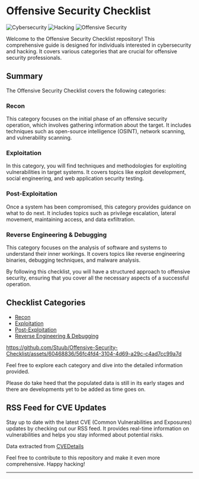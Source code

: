 # Offensive Security Checklist

![Cybersecurity](https://img.shields.io/badge/Cybersecurity-Checklist-blue)
![Hacking](https://img.shields.io/badge/Hacking-Checklist-red)
![Offensive Security](https://img.shields.io/badge/Offensive%20Security-Checklist-orange)

Welcome to the Offensive Security Checklist repository! This comprehensive guide is designed for individuals interested in cybersecurity and hacking. It covers various categories that are crucial for offensive security professionals.

## Summary

The Offensive Security Checklist covers the following categories:

### Recon

This category focuses on the initial phase of an offensive security operation, which involves gathering information about the target. It includes techniques such as open-source intelligence (OSINT), network scanning, and vulnerability scanning.

### Exploitation

In this category, you will find techniques and methodologies for exploiting vulnerabilities in target systems. It covers topics like exploit development, social engineering, and web application security testing.

### Post-Exploitation

Once a system has been compromised, this category provides guidance on what to do next. It includes topics such as privilege escalation, lateral movement, maintaining access, and data exfiltration.

### Reverse Engineering & Debugging

This category focuses on the analysis of software and systems to understand their inner workings. It covers topics like reverse engineering binaries, debugging techniques, and malware analysis.

By following this checklist, you will have a structured approach to offensive security, ensuring that you cover all the necessary aspects of a successful operation.

## Checklist Categories

- [Recon](Recon.md)
- [Exploitation](Exploitation.md)
- [Post-Exploitation](Post-Exploitation.md)
- [Reverse Engineering & Debugging](Reverse%20Engineering%20&%20Debugging.md)



https://github.com/Stuub/Offensive-Security-Checklist/assets/60468836/56fc4fd4-3104-4d69-a29c-c4ad7cc99a7d



Feel free to explore each category and dive into the detailed information provided.

Please do take heed that the populated data is still in its early stages and there are developments yet to be added as time goes on. 

## RSS Feed for CVE Updates

Stay up to date with the latest CVE (Common Vulnerabilities and Exposures) updates by checking out our RSS feed. It provides real-time information on vulnerabilities and helps you stay informed about potential risks.

Data extracted from [CVEDetails](https://www.cvedetails.com)

Feel free to contribute to this repository and make it even more comprehensive. Happy hacking!

---
